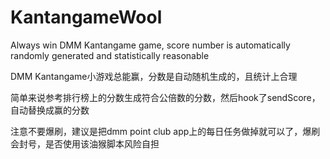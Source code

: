 # KantangameWool

Always win DMM Kantangame game, score number is automatically randomly generated and statistically reasonable

DMM Kantangame小游戏总能赢，分数是自动随机生成的，且统计上合理

简单来说参考排行榜上的分数生成符合公倍数的分数，然后hook了sendScore，自动替换成赢的分数

注意不要爆刷，建议是把dmm point club app上的每日任务做掉就可以了，爆刷会封号，是否使用该油猴脚本风险自担


